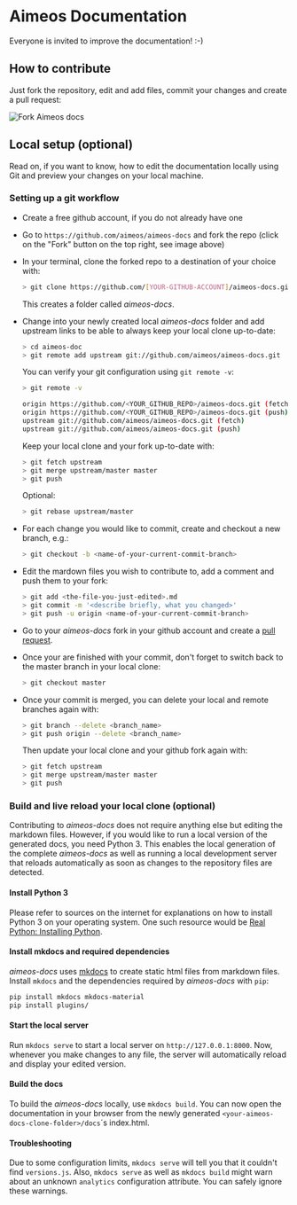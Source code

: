 # Aimeos Documentation

Everyone is invited to improve the documentation! :-)

## How to contribute

Just fork the repository, edit and add files, commit your changes and create a pull request:

![Fork Aimeos docs](https://aimeos.org/fileadmin/user_upload/aimeos-docs-repo.png)

## Local setup (optional)

Read on, if you want to know, how to edit the documentation locally using Git and preview your changes on your local machine.

### Setting up a git workflow

- Create a free github account, if you do not already have one
- Go to `https://github.com/aimeos/aimeos-docs` and fork the repo (click on the "Fork" button on the top right, see image above)
- In your terminal, clone the forked repo to a destination of your choice with:

  ```bash
  > git clone https://github.com/[YOUR-GITHUB-ACCOUNT]/aimeos-docs.git
  ```

  This creates a folder called *aimeos-docs*.

- Change into your newly created local *aimeos-docs* folder and add upstream links to be able to always keep your local clone up-to-date:

  ```bash
  > cd aimeos-doc
  > git remote add upstream git://github.com/aimeos/aimeos-docs.git
  ```

  You can verify your git configuration using `git remote -v`:

  ```bash
  > git remote -v

  origin https://github.com/<YOUR_GITHUB_REPO>/aimeos-docs.git (fetch)
  origin https://github.com/<YOUR_GITHUB_REPO>/aimeos-docs.git (push)
  upstream git://github.com/aimeos/aimeos-docs.git (fetch)
  upstream git://github.com/aimeos/aimeos-docs.git (push)
  ```

  Keep your local clone and your fork up-to-date with:

  ```bash
  > git fetch upstream
  > git merge upstream/master master
  > git push
  ```

  Optional:

  ```bash
  > git rebase upstream/master
  ```

- For each change you would like to commit, create and checkout a new branch, e.g.:

  ```bash
  > git checkout -b <name-of-your-current-commit-branch>
  ```

- Edit the mardown files you wish to contribute to, add a comment and push them to your fork:

  ```bash
  > git add <the-file-you-just-edited>.md
  > git commit -m '<describe briefly, what you changed>'
  > git push -u origin <name-of-your-current-commit-branch>
  ```

- Go to your *aimeos-docs* fork in your github account and create a [pull request](https://docs.github.com/en/github/collaborating-with-issues-and-pull-requests/creating-a-pull-request ).

- Once your are finished with your commit, don't forget to switch back to the master branch in your local clone:

  ``` BASH
  > git checkout master
  ```

- Once your commit is merged, you can delete your local and remote branches again with:

  ```bash
  > git branch --delete <branch_name>
  > git push origin --delete <branch_name>
  ```

  Then update your local clone and your github fork again with:

  ```bash
  > git fetch upstream
  > git merge upstream/master master
  > git push
  ```

### Build and live reload your local clone (optional)

Contributing to *aimeos-docs* does not require anything else but editing the markdown
files. However, if you would like to run a local version of the generated docs, you
need Python 3. This enables the local generation of the complete *aimeos-docs* as well
as running a local development server that reloads automatically as soon as changes
to the repository files are detected.

#### Install Python 3

Please refer to sources on the internet for explanations on how to install Python 3 on
your operating system. One such resource would be [Real Python: Installing Python](https://realpython.com/installing-python/).

#### Install mkdocs and required dependencies

*aimeos-docs* uses [mkdocs](https://www.mkdocs.org/) to create static html files from
markdown files. Install `mkdocs` and the dependencies required by *aimeos-docs* with `pip`:

```bash
pip install mkdocs mkdocs-material
pip install plugins/
```

#### Start the local server

Run `mkdocs serve` to start a local server on `http://127.0.0.1:8000`. Now, whenever you make
changes to any file, the server will automatically reload and display your edited version.

#### Build the docs

To build the *aimeos-docs* locally, use `mkdocs build`. You can now open the documentation
in your browser from the newly generated `<your-aimeos-docs-clone-folder>/docs`´s index.html.

#### Troubleshooting

Due to some configuration limits, `mkdocs serve` will tell you that it couldn't find `versions.js`.
Also, `mkdocs serve` as well as `mkdocs build` might warn about an unknown `analytics` configuration
attribute. You can safely ignore these warnings.

